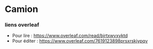 # Camion
### liens overleaf 
- Pour lire : https://www.overleaf.com/read/bjrtxwvxyktd
- Pour éditer : https://www.overleaf.com/7619123898prsxrskjypqv
